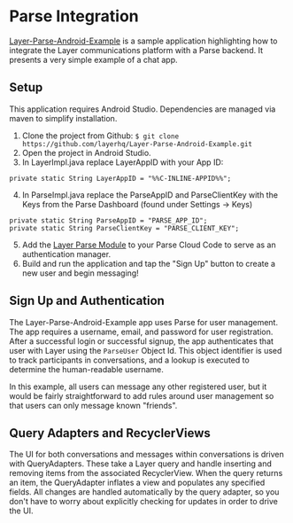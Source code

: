 # Parse Integration
[Layer-Parse-Android-Example](https://github.com/layerhq/Layer-Parse-Android-Example) is a sample application highlighting how to integrate the Layer communications platform with a Parse backend. It presents a very simple example of a chat app.

## Setup

This application requires Android Studio. Dependencies are managed via maven to simplify installation.

1. Clone the project from Github: `$ git clone https://github.com/layerhq/Layer-Parse-Android-Example.git`
2. Open the project in Android Studio.
3. In LayerImpl.java replace LayerAppID with your App ID: 
 ```
 private static String LayerAppID = "%%C-INLINE-APPID%%";
 ```
4. In ParseImpl.java replace the ParseAppID and ParseClientKey with the Keys from the Parse Dashboard (found under Settings -> Keys)
 ```
 private static String ParseAppID = "PARSE_APP_ID";
 private static String ParseClientKey = "PARSE_CLIENT_KEY";
 ```
5. Add the [Layer Parse Module](https://github.com/layerhq/layer-parse-module) to your Parse Cloud Code to serve as an authentication manager.
6. Build and run the application and tap the "Sign Up" button to create a new user and begin messaging!

## Sign Up and Authentication

The Layer-Parse-Android-Example app uses Parse for user management. The app requires a username, email, and password for user registration. After a successful login or successful signup, the app authenticates that user with Layer using the `ParseUser` Object Id. This object identifier is used to track participants in conversations, and a lookup is executed to determine the human-readable username.

In this example, all users can message any other registered user, but it would be fairly straightforward to add rules around user management so that users can only message known "friends".

## Query Adapters and RecyclerViews

The UI for both conversations and messages within conversations is driven with QueryAdapters. These take a Layer query and handle inserting and removing items from the associated RecyclerView. When the query returns an item, the QueryAdapter inflates a view and populates any specified fields. All changes are handled automatically by the query adapter, so you don't have to worry about explicitly checking for updates in order to drive the UI.

